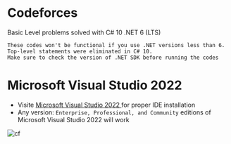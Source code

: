 # Codeforces
Basic Level problems solved with C# 10 .NET 6 (LTS)
```
These codes won't be functional if you use .NET versions less than 6. Top-level statements were eliminated in C# 10. 
Make sure to check the version of .NET SDK before running the codes
```

# Microsoft Visual Studio 2022
- Visite <a href ="https://learn.microsoft.com/en-us/visualstudio/install/install-visual-studio?view=vs-2022"> Microsoft Visual Studio 2022 </a> for proper IDE installation
- Any version: ```Enterprise, Professional, and Community``` editions of Microsoft Visual Studio 2022 will work


![cf](https://user-images.githubusercontent.com/77986516/206783309-3b02642d-f72d-4e0d-aeef-9ee282bd8f0e.png)
